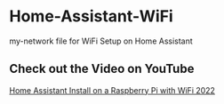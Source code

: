 # Home-Assistant-WiFi
my-network file for WiFi Setup on Home Assistant

## Check out the Video on YouTube

[Home Assistant Install on a Raspberry Pi with WiFi 2022](https://www.youtube.com/watch?v=qmijXm3hmg4)
